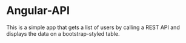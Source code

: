 # Angular-API
This is a simple app that gets a list of users by calling a REST API and displays the data on a bootstrap-styled table.
